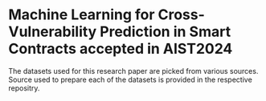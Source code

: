 # Machine Learning for Cross-Vulnerability Prediction in Smart Contracts accepted in AIST2024 
The datasets used for this research paper are picked from various sources. Source used to prepare each of the datasets is provided in the respective repositry.
